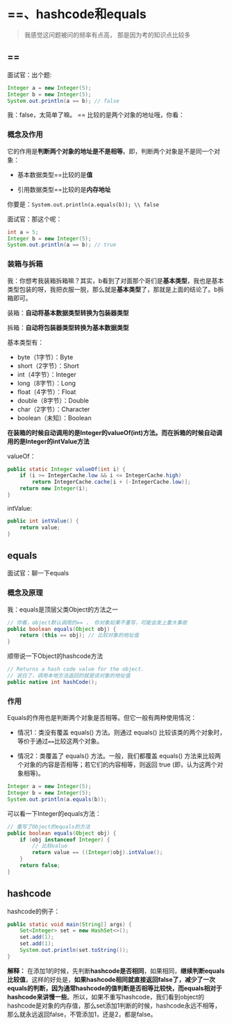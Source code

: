 
# ==、hashcode和equals
> 我感觉这问题被问的频率有点高， 那是因为考的知识点比较多

## ==

面试官：出个题:

```java
Integer a = new Integer(5);
Integer b = new Integer(5);
System.out.println(a == b); // false
```

我：false，太简单了嘛。 == 比较的是两个对象的地址哦，你看：

### 概念及作用

它的作用是**判断两个对象的地址是不是相等**。即，判断两个对象是不是同一个对象：

- 基本数据类型==比较的是**值** 

- 引用数据类型==比较的是**内存地址**

你要是：`System.out.println(a.equals(b)); \\ false`

面试官：那这个呢：

```java
int a = 5;
Integer b = new Integer(5);
System.out.println(a == b); // true
```
### 装箱与拆箱

我：你想考我装箱拆箱嘛？其实，b看到了对面那个哥们是**基本类型**，我也是基本类型包装的呀，我把衣服一脱，那么就是**基本类型**了，那就是上面的结论了。b拆箱即可。

装箱：**自动将基本数据类型转换为包装器类型**

拆箱：**自动将包装器类型转换为基本数据类型**

基本类型有：

- byte（1字节）：Byte
- short（2字节）：Short
- int（4字节）：Integer
- long（8字节）：Long
- float（4字节）：Float
- double（8字节）：Double
- char（2字节）：Character
- boolean（未知）：Boolean

**在装箱的时候自动调用的是Integer的valueOf(int)方法。而在拆箱的时候自动调用的是Integer的intValue方法**

valueOf：

```java
public static Integer valueOf(int i) {
    if (i >= IntegerCache.low && i <= IntegerCache.high)
        return IntegerCache.cache[i + (-IntegerCache.low)];
    return new Integer(i);
}
```

intValue:

```java
public int intValue() {
    return value;
}
```

## equals

面试官：聊一下equals

### 概念及原理
我：equals是顶层父类Object的方法之一

```java
// 你看，object默认调用的== ， 你对象如果不重写，可能会发上重大事故
public boolean equals(Object obj) {
    return (this == obj); // 比较对象的地址值
}
```

顺带说一下Object的hashcode方法

```java
// Returns a hash code value for the object.
// 说白了，调用本地方法返回的就是该对象的地址值
public native int hashCode();
```
### 作用
Equals的作用也是判断两个对象是否相等。但它一般有两种使用情况：

- 情况1：类没有覆盖 equals() 方法。则通过 equals() 比较该类的两个对象时，等价于通过`==`比较这两个对象。

- 情况2：类覆盖了 equals() 方法。一般，我们都覆盖 equals() 方法来比较两个对象的内容是否相等；若它们的内容相等，则返回 true (即，认为这两个对象相等)。

```java
Integer a = new Integer(5);
Integer b = new Integer(5);
System.out.println(a.equals(b));
```

可以看一下Integer的equals方法：

```java
// 重写了Object的equals的方法
public boolean equals(Object obj) {
    if (obj instanceof Integer) {
        // 比较value
        return value == ((Integer)obj).intValue();
    }
    return false;
}
```

## hashcode

hashcode的例子：

```java
public static void main(String[] args) {
    Set<Integer> set = new HashSet<>();
    set.add(1);
    set.add(1);
    System.out.println(set.toString());
}
```
**解释：**
在添加1的时候，先判断**hashcode是否相同**，如果相同，**继续判断equals比较值**，这样的好处是，**如果hashcode相同就直接返回false了，减少了一次equals的判断，因为通常hashcode的值判断是否相等比较快，而equals相对于hashcode来讲慢一些**。所以，如果不重写hashcode，我们看到object的hashcode是对象的内存值，那么set添加1判断的时候，hashcode永远不相等，那么就永远返回false，不管添加1，还是2，都是false。